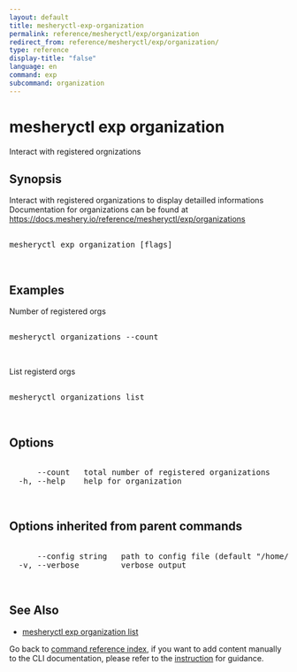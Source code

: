 ```yaml
---
layout: default
title: mesheryctl-exp-organization
permalink: reference/mesheryctl/exp/organization
redirect_from: reference/mesheryctl/exp/organization/
type: reference
display-title: "false"
language: en
command: exp
subcommand: organization
---
```


# mesheryctl exp organization

Interact with registered orgnizations

## Synopsis

Interact with registered organizations to display detailled informations
Documentation for organizations can be found at https://docs.meshery.io/reference/mesheryctl/exp/organizations
<pre class='codeblock-pre'>
<div class='codeblock'>
mesheryctl exp organization [flags]

</div>
</pre> 

## Examples

Number of  registered orgs
<pre class='codeblock-pre'>
<div class='codeblock'>
mesheryctl organizations --count 

</div>
</pre> 

List registerd orgs
<pre class='codeblock-pre'>
<div class='codeblock'>
mesheryctl organizations list	

</div>
</pre> 

## Options

<pre class='codeblock-pre'>
<div class='codeblock'>
      --count   total number of registered organizations
  -h, --help    help for organization

</div>
</pre>

## Options inherited from parent commands

<pre class='codeblock-pre'>
<div class='codeblock'>
      --config string   path to config file (default "/home/n2/.meshery/config.yaml")
  -v, --verbose         verbose output

</div>
</pre>

## See Also

* [mesheryctl exp organization list](/reference/mesheryctl/exp/organization/list)

Go back to [command reference index](/reference/mesheryctl/), if you want to add content manually to the CLI documentation, please refer to the [instruction](/project/contributing/contributing-cli#preserving-manually-added-documentation) for guidance.
